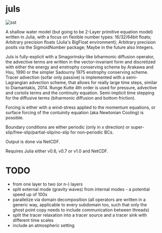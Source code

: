 # juls

![sst](http://raw.githubusercontent.com/milankl/juls/master/figs/sst.png)

A shallow water model (but going to be 2-Layer primitive equation model) written in Julia, with a focus on flexible number types: 16/32/64bit floats; Arbitrary precision floats (Julia's BigFloat environment); Arbitrary precision posits via the SigmoidNumber package; Maybe in the future also Integers.

Juls is fully-explicit with a Smagorinsky-like biharmonic diffusion operator, the advective terms are written in the vector-invariant form and discretized with either the energy and enstrophy conserving scheme by Arakawa and Hsu, 1990 or the simpler Sadourny 1975 enstrophy conserving scheme. Tracer advection (sofar only passive) is implemented with a semi-Lagrangian advection scheme, that allows for really large time steps, similar to Diamantakis, 2014. Runge Kutte 4th order is used for pressure, advective and coriolis terms and the continuity equation. Semi-implicit time stepping for the diffusive terms (biharmonic diffusion and bottom friction).

Forcing is either with a wind-stress applied to the momentum equations, or surface forcing of the contuinity equation (aka Newtonian Cooling) is possible.

Boundary conditions are either periodic (only in x direction) or super-slip/free-slip/partial-slip/no-slip for non-periodic BCs.

Output is done via NetCDF.

Requires Julia either v0.6, v0.7 or v1.0 and NetCDF.

# TODO

- from one layer to two (or n-) layers
- split external mode (gravity waves) from internal modes - a potential speed up of 100x
- parallelize via domain decomposition (all operators are written in a generic way, applicable to every subdomain too, such that only the ghost point copy needs to include communication between threads)
- split the tracer relaxation into a tracer source and a tracer sink with different time scales
- include an atmospheric setting
